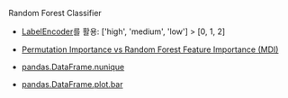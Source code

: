 Random Forest Classifier

- [LabelEncoder](https://scikit-learn.org/stable/modules/generated/sklearn.preprocessing.LabelEncoder.html)를 활용: ['high', 'medium', 'low'] > [0, 1, 2]

- [Permutation Importance vs Random Forest Feature Importance (MDI)](https://scikit-learn.org/stable/auto_examples/inspection/plot_permutation_importance.html)

- [pandas.DataFrame.nunique](https://pandas.pydata.org/docs/reference/api/pandas.DataFrame.nunique.html)

- [pandas.DataFrame.plot.bar](https://pandas.pydata.org/docs/reference/api/pandas.DataFrame.plot.bar.html)
